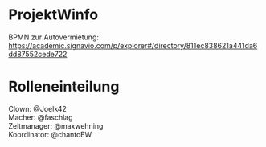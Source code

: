 # ProjektWinfo

BPMN zur Autovermietung: https://academic.signavio.com/p/explorer#/directory/811ec838621a441da6dd87552cede722 

# Rolleneinteilung

Clown: @Joelk42   
Macher: @faschlag  
Zeitmanager: @maxwehning  
Koordinator: @chantoEW  
